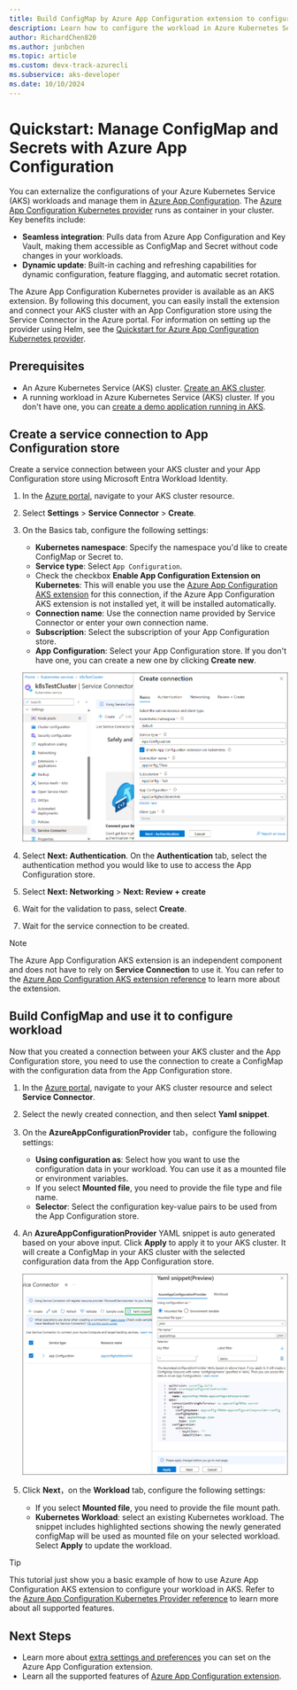 ```yaml
---
title: Build ConfigMap by Azure App Configuration extension to configure workload in Azure Kubernetes Service (AKS)
description: Learn how to configure the workload in Azure Kubernetes Service (AKS) with Azure App Configuration.
author: RichardChen820
ms.author: junbchen
ms.topic: article
ms.custom: devx-track-azurecli
ms.subservice: aks-developer
ms.date: 10/10/2024
---
```


# Quickstart: Manage ConfigMap and Secrets with Azure App Configuration

You can externalize the configurations of your Azure Kubernetes Service (AKS) workloads and manage them in [Azure App Configuration](/azure/azure-app-configuration/overview). The [Azure App Configuration Kubernetes provider](https://mcr.microsoft.com/artifact/mar/azure-app-configuration/kubernetes-provider/about) runs as container in your cluster. Key benefits include:

   - **Seamless integration**: Pulls data from Azure App Configuration and Key Vault, making them accessible as ConfigMap and Secret without code changes in your workloads.
   - **Dynamic update**: Built-in caching and refreshing capabilities for dynamic configuration, feature flagging, and automatic secret rotation.

The Azure App Configuration Kubernetes provider is available as an AKS extension. By following this document, you can easily install the extension and connect your AKS cluster with an App Configuration store using the Service Connector in the Azure portal. For information on setting up the provider using Helm, see the [Quickstart for Azure App Configuration Kubernetes provider](/azure/azure-app-configuration/quickstart-azure-kubernetes-service).

## Prerequisites

* An Azure Kubernetes Service (AKS) cluster. [Create an AKS cluster](/azure/aks/tutorial-kubernetes-deploy-cluster#create-a-kubernetes-cluster).
* A running workload in Azure Kubernetes Service (AKS) cluster. If you don't have one, you can [create a demo application running in AKS](/azure/azure-app-configuration/quickstart-azure-kubernetes-service#create-an-application-running-in-aks).

## Create a service connection to App Configuration store

Create a service connection between your AKS cluster and your App Configuration store using Microsoft Entra Workload Identity.

1. In the [Azure portal](https://portal.azure.com), navigate to your AKS cluster resource.

1. Select **Settings** > **Service Connector** > **Create**.

1. On the Basics tab, configure the following settings:
   
   - **Kubernetes namespace**: Specify the namespace you'd like to create ConfigMap or Secret to.
   - **Service type**: Select `App Configuration`.
   - Check the checkbox **Enable App Configuration Extension on Kubernetes**: This will enable you use the [Azure App Configuration AKS extension](./azure-app-configuration.md) for this connection, if the Azure App Configuration AKS extension is not installed yet, it will be installed automatically.
   - **Connection name**: Use the connection name provided by Service Connector or enter your own connection name.
   - **Subscription**: Select the subscription of your App Configuration store.
   - **App Configuration**: Select your App Configuration store. If you don't have one, you can create a new one by clicking **Create new**.

    ![Screenshot showing create connection](./media/azure-app-configuration/create-connection.png)

1. Select **Next: Authentication**. On the **Authentication** tab, select the authentication method you would like to use to access the App Configuration store.

1. Select **Next: Networking** > **Next: Review + create**

2. Wait for the validation to pass, select **Create**.

3. Wait for the service connection to be created.

> [!NOTE]
> The Azure App Configuration AKS extension is an independent component and does not have to rely on **Service Connection** to use it. You can refer to the [Azure App Configuration AKS extension reference](./azure-app-configuration.md) to learn more about the extension.
>

## Build ConfigMap and use it to configure workload

Now that you created a connection between your AKS cluster and the App Configuration store, you need to use the connection to create a ConfigMap with the configuration data from the App Configuration store.

1. In the [Azure portal](https://portal.azure.com), navigate to your AKS cluster resource and select **Service Connector**.

1. Select the newly created connection, and then select **Yaml snippet**.

1. On the **AzureAppConfigurationProvider** tab，configure the following settings:
   
   - **Using configuration as**: Select how you want to use the configuration data in your workload. You can use it as a mounted file or environment variables.
   - If you select **Mounted file**, you need to provide the file type and file name.
   - **Selector**: Select the configuration key-value pairs to be used from the App Configuration store.

1. An **AzureAppConfigurationProvider** YAML snippet is auto generated based on your above input. Click **Apply** to apply it to your AKS cluster. It will create a ConfigMap in your AKS cluster with the selected configuration data from the App Configuration store.

    ![Screenshot showing AzureAppConfigurationProvider](./media/azure-app-configuration/yaml-snippet-provider.png)

1. Click **Next**，on the **Workload** tab, configure the following settings:
   
   - If you select **Mounted file**, you need to provide the file mount path.
   - **Kubernetes Workload**: select an existing Kubernetes workload. The snippet includes highlighted sections showing the newly generated configMap will be used as mounted file on your selected workload. Select **Apply** to update the workload.

> [!TIP]
> This tutorial just show you a basic example of how to use Azure App Configuration AKS extension to configure your workload in AKS. Refer to the [Azure App Configuration Kubernetes Provider reference](/azure/azure-app-configuration/reference-kubernetes-provider) to learn more about all supported features.
>

## Next Steps

* Learn more about [extra settings and preferences](./azure-app-configuration-settings.md) you can set on the Azure App Configuration extension.
* Learn all the supported features of [Azure App Configuration extension](/azure/azure-app-configuration/reference-kubernetes-provider).